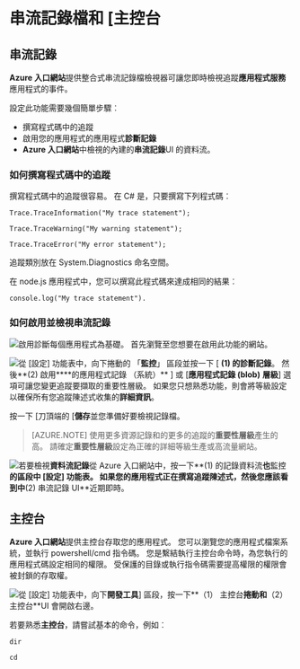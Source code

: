 <properties 
    pageTitle="串流記錄檔和主控台" 
    description="串流記錄檔和主控台概觀" 
    authors="btardif" 
    manager="wpickett" 
    editor="" 
    services="app-service\web" 
    documentationCenter=""/>

<tags 
    ms.service="app-service-web" 
    ms.workload="web" 
    ms.tgt_pltfrm="na" 
    ms.devlang="multiple" 
    ms.topic="article" 
    ms.date="10/12/2016" 
    ms.author="byvinyal"/>

# <a name="streaming-logs-and-the-console"></a>串流記錄檔和 [主控台

## <a name="streaming-logs"></a>串流記錄

**Azure 入口網站**提供整合式串流記錄檔檢視器可讓您即時檢視追蹤**應用程式服務**應用程式的事件。  

設定此功能需要幾個簡單步驟︰

- 撰寫程式碼中的追蹤
- 啟用您的應用程式的應用程式**診斷記錄**
- **Azure 入口網站**中檢視的內建的**串流記錄**UI 的資料流。

### <a name="how-to-write-traces-in-your-code"></a>如何撰寫程式碼中的追蹤 ###

撰寫程式碼中的追蹤很容易。  在 C# 是，只要撰寫下列程式碼︰

`````````````````````````
Trace.TraceInformation("My trace statement");
`````````````````````````

`````````````````````````
Trace.TraceWarning("My warning statement");
`````````````````````````

`````````````````````````
Trace.TraceError("My error statement");
`````````````````````````

追蹤類別放在 System.Diagnostics 命名空間。

在 node.js 應用程式中，您可以撰寫此程式碼來達成相同的結果︰

`````````````````````````
console.log("My trace statement").
`````````````````````````

### <a name="how-to-enable-and-view-the-streaming-logs"></a>如何啟用並檢視串流記錄
![][BrowseSitesScreenshot]啟用診斷每個應用程式為基礎。 首先瀏覽至您想要在啟用此功能的網站。  
  
![][DiagnosticsLogs]從 [設定] 功能表中，向下捲動的 「**監控**」 區段並按一下 [ **(1) 的診斷記錄**。 然後**(2) 啟用****的應用程式記錄 （系統）** ] 或 [**應用程式記錄 (blob)** **層級**] 選項可讓您變更追蹤要擷取的重要性層級。 如果您只想熟悉功能，則會將等級設定以確保所有您追蹤陳述式收集的**詳細資訊**。

按一下 [刀頂端的 [**儲存**並您準備好要檢視記錄檔。

>[AZURE.NOTE] 使用更多資源記錄和的更多的追蹤的**重要性層級**產生的高。 請確定**重要性層級**設定為正確的詳細等級生產或高流量網站。 

![][StreamingLogsScreenshot]若要檢視**資料流記錄**從 Azure 入口網站中，按一下**(1) 的記錄資料流**也**監控**的區段中 [設定] 功能表。 如果您的應用程式正在撰寫追蹤陳述式，然後您應該看到中**(2) 串流記錄 UI**近期即時。

## <a name="console"></a>主控台
**Azure 入口網站**提供主控台存取您的應用程式。 您可以瀏覽您的應用程式檔案系統，並執行 powershell/cmd 指令碼。 您是繫結執行主控台命令時，為您執行的應用程式碼設定相同的權限。 受保護的目錄或執行指令碼需要提高權限的權限會被封鎖的存取權。  

![][ConsoleScreenshot]從 [設定] 功能表中，向下**開發工具**] 區段，按一下**（1） 主控台**捲動和**（2） 主控台**UI 會開啟右邊。

若要熟悉**主控台**，請嘗試基本的命令，例如︰

`````````````````````````
dir
`````````````````````````

`````````````````````````
cd
`````````````````````````

<!-- Images. -->
[DiagnosticsLogs]: ./media/web-sites-streaming-logs-and-console/diagnostic-logs.png
[BrowseSitesScreenshot]: ./media/web-sites-streaming-logs-and-console/browse-sites.png
[StreamingLogsScreenshot]: ./media/web-sites-streaming-logs-and-console/streaming-logs.png
[ConsoleScreenshot]: ./media/web-sites-streaming-logs-and-console/console.png
